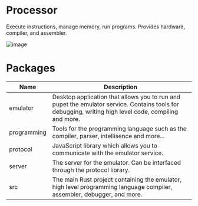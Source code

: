 # Processor
Execute instructions, manage memory, run programs. Provides hardware, compiler, and assembler.

![image](https://github.com/arrseq/lightning/assets/163682431/5aff3853-19ed-4c61-be24-29653e934091)

# Packages
| Name         | Description                                                                                                                                           |
|--------------|-------------------------------------------------------------------------------------------------------------------------------------------------------|
| emulator     | Desktop application that allows you to run and pupet the emulator service. Contains tools for debugging, writing high level code, compiling and more. |
| programming  | Tools for the programming language such as the compiler, parser, intellisence and more...                                                             |
| protocol     | JavaScript library which allows you to communicate with the emulator service.                                                                         |
| server       | The server for the emulator. Can be interfaced through the protocol library.                                                                          |
| src          | The main Rust project containing the emulator, high level programming language compiler, assembler, debugger, and more.                               |
